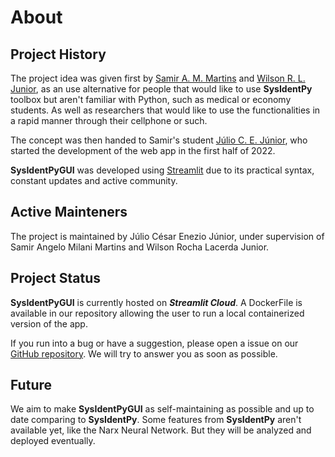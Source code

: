 # About

## Project History

The project idea was given first by [Samir A. M. Martins](https://github.com/samirmartins) and [Wilson R. L. Junior](https://github.com/wilsonrljr), as an use alternative for people that would like to use **SysIdentPy** toolbox but aren't familiar with Python, such as medical or economy students. As well as researchers that would like to use the functionalities in a rapid manner through their cellphone or such.

The concept was then handed to Samir's student [Júlio C. E. Júnior](https://github.com/jceneziojr), who started the development of the web app in the first half of 2022.

**SysIdentPyGUI** was developed using [Streamlit](https://streamlit.io/) due to its practical syntax, constant updates and active community.

## Active Mainteners

The project is maintained by Júlio César Enezio Júnior, under supervision of Samir Angelo Milani Martins and Wilson Rocha Lacerda Junior.

## Project Status

**SysIdentPyGUI** is currently hosted on ***Streamlit Cloud***. A DockerFile is available in our repository allowing the user to run a local containerized version of the app.

If you run into a bug or have a suggestion, please open a issue on our [GitHub repository](https://github.com/jceneziojr/sysidentpygui). We will try to answer you as soon as possible.

## Future

We aim to make **SysIdentPyGUI** as self-maintaining as possible and up to date comparing to **SysIdentPy**. Some features from **SysIdentPy** aren't available yet, like the Narx Neural Network. But they will be analyzed and deployed eventually.



